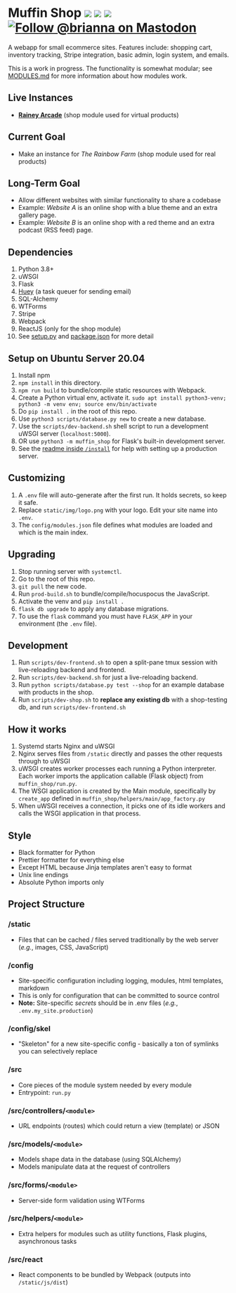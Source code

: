 # Muffin Shop ![](https://img.shields.io/badge/python-3.8-informational) ![](https://img.shields.io/github/license/tassaron/muffin-shop) ![](https://img.shields.io/github/last-commit/tassaron/muffin-shop) [![Follow @brianna on Mastodon](https://img.shields.io/mastodon/follow/1?domain=https%3A%2F%2Ftassaron.com&style=social)](https://tassaron.com/@brianna)

A webapp for small ecommerce sites. Features include: shopping cart, inventory tracking, Stripe integration, basic admin, login system, and emails.

This is a work in progress. The functionality is somewhat modular; see [MODULES.md](MODULES.md) for more information about how modules work.

## Live Instances

-   **[Rainey Arcade](https://rainey.tech)** (shop module used for virtual products)

## Current Goal

-   Make an instance for _The Rainbow Farm_ (shop module used for real products)

## Long-Term Goal

-   Allow different websites with similar functionality to share a codebase
-   Example: _Website A_ is an online shop with a blue theme and an extra gallery page.
-   Example: _Website B_ is an online shop with a red theme and an extra podcast (RSS feed) page.

## Dependencies

1. Python 3.8+
1. uWSGI
1. Flask
1. [Huey](https://github.com/coleifer/huey) (a task queuer for sending email)
1. SQL-Alchemy
1. WTForms
1. Stripe
1. Webpack
1. ReactJS (only for the shop module)
1. See [setup.py](setup.py) and [package.json](src/muffin_shop/nodejs/package.json) for more detail

## Setup on Ubuntu Server 20.04

1. Install npm
1. `npm install` in this directory.
1. `npm run build` to bundle/compile static resources with Webpack.
1. Create a Python virtual env, activate it.
   `sudo apt install python3-venv; python3 -m venv env; source env/bin/activate`
1. Do `pip install .` in the root of this repo.
1. Use `python3 scripts/database.py new` to create a new database.
1. Use the `scripts/dev-backend.sh` shell script to run a development uWSGI server (`localhost:5000`).
1. OR use `python3 -m muffin_shop` for Flask's built-in development server.
1. See the [readme inside `/install`](install/README.md) for help with setting up a production server.

## Customizing

1. A `.env` file will auto-generate after the first run. It holds secrets, so keep it safe.
1. Replace `static/img/logo.png` with your logo. Edit your site name into `.env`.
1. The `config/modules.json` file defines what modules are loaded and which is the main index.

## Upgrading

1. Stop running server with `systemctl`.
1. Go to the root of this repo.
1. `git pull` the new code.
1. Run `prod-build.sh` to bundle/compile/hocuspocus the JavaScript.
1. Activate the venv and `pip install .`
1. `flask db upgrade` to apply any database migrations.
1. To use the `flask` command you must have `FLASK_APP` in your environment (the `.env` file).

## Development

1. Run `scripts/dev-frontend.sh` to open a split-pane tmux session with live-reloading backend and frontend.
1. Run `scripts/dev-backend.sh` for just a live-reloading backend.
1. Run `python scripts/database.py test --shop` for an example database with products in the shop.
1. Run `scripts/dev-shop.sh` to **replace any existing db** with a shop-testing db, and run `scripts/dev-frontend.sh`

## How it works

1. Systemd starts Nginx and uWSGI
1. Nginx serves files from `/static` directly and passes the other requests through to uWSGI
1. uWSGI creates worker processes each running a Python interpreter. Each worker imports the application callable (Flask object) from `muffin_shop/run.py`.
1. The WSGI application is created by the Main module, specifically by `create_app` defined in `muffin_shop/helpers/main/app_factory.py`
1. When uWSGI receives a connection, it picks one of its idle workers and calls the WSGI application in that process.

## Style

-   Black formatter for Python
-   Prettier formatter for everything else
-   Except HTML because Jinja templates aren't easy to format
-   Unix line endings
-   Absolute Python imports only

## Project Structure

### /static

-   Files that can be cached / files served traditionally by the web server (_e.g._, images, CSS, JavaScript)

### /config

-   Site-specific configuration including logging, modules, html templates, markdown
-   This is only for configuration that can be committed to source control
-   **Note:** Site-specific _secrets_ should be in .env files (_e.g._, `.env.my_site.production`)

### /config/skel

-   "Skeleton" for a new site-specific config - basically a ton of symlinks you can selectively replace

### /src

-   Core pieces of the module system needed by every module
-   Entrypoint: `run.py`

### /src/controllers/`<module>`

-   URL endpoints (routes) which could return a view (template) or JSON

### /src/models/`<module>`

-   Models shape data in the database (using SQLAlchemy)
-   Models manipulate data at the request of controllers

### /src/forms/`<module>`

-   Server-side form validation using WTForms

### /src/helpers/`<module>`

-   Extra helpers for modules such as utility functions, Flask plugins, asynchronous tasks

### /src/react

-   React components to be bundled by Webpack (outputs into `/static/js/dist`)
